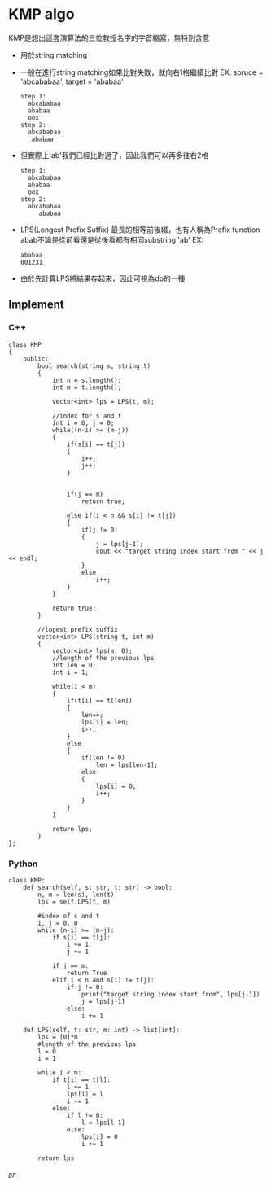 # KMP algo

KMP是想出這套演算法的三位教授名字的字首縮寫，無特別含意

- 用於string matching
- 一般在進行string matching如果比對失敗，就向右1格繼續比對
  EX: soruce = 'abcababaa', target = 'ababaa'  
  
      step 1:
        abcababaa
        ababaa
        oox
      step 2:
        abcababaa
         ababaa
- 但實際上'ab'我們已經比對過了，因此我們可以再多往右2格  

      step 1:
        abcababaa
        ababaa
        oox
      step 2:
        abcababaa
           ababaa
- LPS(Longest Prefix Suffix) 最長的相等前後綴，也有人稱為Prefix function
  abab不論是從前看還是從後看都有相同substring 'ab'
  EX:  
  
      ababaa
      001231
- 由於先計算LPS將結果存起來，因此可視為dp的一種

## Implement
### C++
```cpp=
class KMP
{
	public:
		bool search(string s, string t)
		{
			int n = s.length();
			int m = t.length();

			vector<int> lps = LPS(t, m);

			//index for s and t
			int i = 0, j = 0;
			while((n-i) >= (m-j))
			{
				if(s[i] == t[j])
				{
					i++;
					j++;
				}


				if(j == m)
					return true;

				else if(i < n && s[i] != t[j])
				{
					if(j != 0)
					{
						j = lps[j-1];
						cout << "target string index start from " << j << endl;
					}
					else
						i++;
				}
			}
			
			return true;
		}

		//logest prefix suffix
		vector<int> LPS(string t, int m)
		{
			vector<int> lps(m, 0);
			//length of the previous lps
			int len = 0;
			int i = 1;

			while(i < m)
			{
				if(t[i] == t[len])
				{
					len++;
					lps[i] = len;
					i++;
				}
				else
				{
					if(len != 0)
						len = lps[len-1];
					else
					{
						lps[i] = 0;
						i++;
					}
				}
			}

			return lps;
		}
};
```

### Python
```python=
class KMP:
    def search(self, s: str, t: str) -> bool:
        n, m = len(s), len(t)
        lps = self.LPS(t, m)

        #index of s and t
        i, j = 0, 0
        while (n-i) >= (m-j):
            if s[i] == t[j]:
                i += 1
                j += 1

            if j == m:
                return True
            elif i < n and s[i] != t[j]:
                if j != 0:
                    print("target string index start from", lps[j-1])
                    j = lps[j-1]
                else:
                    i += 1

    def LPS(self, t: str, m: int) -> list[int]:
        lps = [0]*m
        #length of the previous lps
        l = 0
        i = 1

        while i < m:
            if t[i] == t[l]:
                l += 1
                lps[i] = l
                i += 1
            else:
                if l != 0:
                    l = lps[l-1]
                else:
                    lps[i] = 0
                    i += 1

        return lps
```

###### `DP`